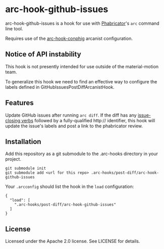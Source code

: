 # arc-hook-github-issues

arc-hook-github-issues is a hook for use with [Phabricator](http://phabricator.org)'s `arc` command
line tool.

Requires use of the [arc-hook-conphig](https://github.com/material-foundation/arc-hook-conphig)
arcanist configuration.

## Notice of API instability

This hook is not presently intended for use outside of the material-motion team.

To generalize this hook we need to find an effective way to configure the labels defined in
GitHubIssuesPostDiffArcanistHook.

## Features

Update GitHub issues after running `arc diff`. If the diff has any
[issue-closing verbs](https://help.github.com/articles/closing-issues-via-commit-messages/) followed
by a fully-qualified http:// identifier, this hook will update the issue's labels and post a link
to the phabricator review.

## Installation

Add this repository as a git submodule to the .arc-hooks directory in your project.

    git submodule init
    git submodule add <url for this repo> .arc-hooks/post-diff/arc-hook-github-issues

Your `.arcconfig` should list the hook in the `load` configuration:

    {
      "load": [
        ".arc-hooks/post-diff/arc-hook-github-issues"
      ]
    }

## License

Licensed under the Apache 2.0 license. See LICENSE for details.